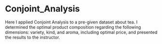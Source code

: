 # Conjoint_Analysis
Here I applied Conjoint Analysis to a pre-given dataset about tea. I determined the optimal product composition regarding the following dimensions: variety, kind, and aroma, including optimal price, and presented the results to the instructor.
